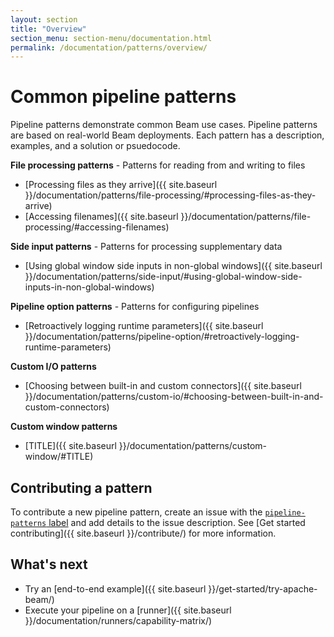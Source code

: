 ```yaml
---
layout: section
title: "Overview"
section_menu: section-menu/documentation.html
permalink: /documentation/patterns/overview/
---
```

<!--
Licensed under the Apache License, Version 2.0 (the "License");
you may not use this file except in compliance with the License.
You may obtain a copy of the License at

http://www.apache.org/licenses/LICENSE-2.0

Unless required by applicable law or agreed to in writing, software
distributed under the License is distributed on an "AS IS" BASIS,
WITHOUT WARRANTIES OR CONDITIONS OF ANY KIND, either express or implied.
See the License for the specific language governing permissions and
limitations under the License.
-->

# Common pipeline patterns

Pipeline patterns demonstrate common Beam use cases. Pipeline patterns are based on real-world Beam deployments. Each pattern has a description, examples, and a solution or psuedocode.

**File processing patterns** - Patterns for reading from and writing to files
* [Processing files as they arrive]({{ site.baseurl }}/documentation/patterns/file-processing/#processing-files-as-they-arrive)
* [Accessing filenames]({{ site.baseurl }}/documentation/patterns/file-processing/#accessing-filenames)

**Side input patterns** - Patterns for processing supplementary data
* [Using global window side inputs in non-global windows]({{ site.baseurl }}/documentation/patterns/side-input/#using-global-window-side-inputs-in-non-global-windows)

**Pipeline option patterns** - Patterns for configuring pipelines
* [Retroactively logging runtime parameters]({{ site.baseurl }}/documentation/patterns/pipeline-option/#retroactively-logging-runtime-parameters)

**Custom I/O patterns**
* [Choosing between built-in and custom connectors]({{ site.baseurl }}/documentation/patterns/custom-io/#choosing-between-built-in-and-custom-connectors)

**Custom window patterns**
* [TITLE]({{ site.baseurl }}/documentation/patterns/custom-window/#TITLE)

## Contributing a pattern

To contribute a new pipeline pattern, create an issue with the [`pipeline-patterns` label](https://issues.apache.org/jira/browse/BEAM-7449?jql=labels%20%3D%20pipeline-patterns) and add details to the issue description. See [Get started contributing]({{ site.baseurl }}/contribute/) for more information.

## What's next

* Try an [end-to-end example]({{ site.baseurl }}/get-started/try-apache-beam/)
* Execute your pipeline on a [runner]({{ site.baseurl }}/documentation/runners/capability-matrix/)